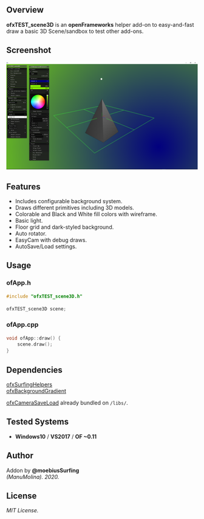 ## Overview
**ofxTEST_scene3D** is an **openFrameworks** helper add-on to easy-and-fast draw a basic 3D Scene/sandbox to test other add-ons.

## Screenshot
![image](/readme_images/Capture.PNG?raw=true "image")

## Features
- Includes configurable background system.
- Draws different primitives including 3D models.
- Colorable and Black and White fill colors with wireframe.
- Basic light.
- Floor grid and dark-styled background.
- Auto rotator.
- EasyCam with debug draws.
- AutoSave/Load settings.

## Usage

### ofApp.h
```.cpp
#include "ofxTEST_scene3D.h"

ofxTEST_scene3D scene;
```

### ofApp.cpp
```.cpp
void ofApp::draw() {
    scene.draw();
}
```

## Dependencies
[ofxSurfingHelpers](https://github.com/moebiussurfing/ofxSurfingHelpers)  
[ofxBackgroundGradient](https://github.com/moebiussurfing/ofxBackgroundGradient)  

[ofxCameraSaveLoad](https://github.com/roymacdonald/ofxCameraSaveLoad) already bundled on ```/libs/```.

## Tested Systems
- **Windows10** / **VS2017** / **OF ~0.11**

## Author
Addon by **@moebiusSurfing**  
*(ManuMolina). 2020.*

## License
*MIT License.*
